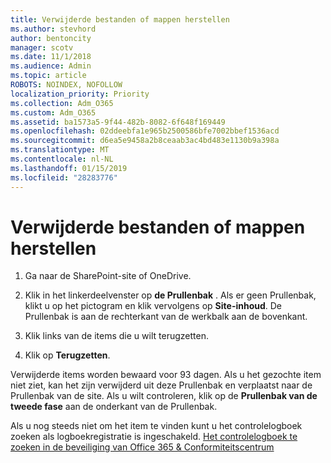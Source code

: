 ```yaml
---
title: Verwijderde bestanden of mappen herstellen
ms.author: stevhord
author: bentoncity
manager: scotv
ms.date: 11/1/2018
ms.audience: Admin
ms.topic: article
ROBOTS: NOINDEX, NOFOLLOW
localization_priority: Priority
ms.collection: Adm_O365
ms.custom: Adm_O365
ms.assetid: ba1573a5-9f44-482b-8082-6f648f169449
ms.openlocfilehash: 02ddeebfa1e965b2500586bfe7002bbef1536acd
ms.sourcegitcommit: d6ea5e9458a2b8ceaab3ac4bd483e1130b9a398a
ms.translationtype: MT
ms.contentlocale: nl-NL
ms.lasthandoff: 01/15/2019
ms.locfileid: "28283776"
---
```

# <a name="restore-a-deleted-file-or-folder"></a>Verwijderde bestanden of mappen herstellen

1. Ga naar de SharePoint-site of OneDrive.
    
2. Klik in het linkerdeelvenster op **de Prullenbak** . Als er geen Prullenbak, klikt u op het pictogram en klik vervolgens op **Site-inhoud**. De Prullenbak is aan de rechterkant van de werkbalk aan de bovenkant.
    
3. Klik links van de items die u wilt terugzetten.
    
4. Klik op **Terugzetten**.
    
Verwijderde items worden bewaard voor 93 dagen. Als u het gezochte item niet ziet, kan het zijn verwijderd uit deze Prullenbak en verplaatst naar de Prullenbak van de site. Als u wilt controleren, klik op de **Prullenbak van de tweede fase** aan de onderkant van de Prullenbak. 
  
Als u nog steeds niet om het item te vinden kunt u het controlelogboek zoeken als logboekregistratie is ingeschakeld. [Het controlelogboek te zoeken in de beveiliging van Office 365 &amp; Conformiteitscentrum](https://support.office.com/article/0d4d0f35-390b-4518-800e-0c7ec95e946c.aspx)
  

